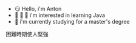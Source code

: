 - 😏 Hello, i'm Anton
- 🙈 🙉 🙊 i'm interested in learning Java
- 👴 i'm currently studying for a master's degree

困難時期使人堅強
